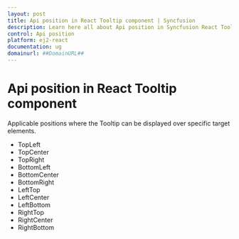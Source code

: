 ```yaml
---
layout: post
title: Api position in React Tooltip component | Syncfusion
description: Learn here all about Api position in Syncfusion React Tooltip component of Syncfusion Essential JS 2 and more.
control: Api position 
platform: ej2-react
documentation: ug
domainurl: ##DomainURL##
---
```


# Api position in React Tooltip component

Applicable positions where the Tooltip can be displayed over specific target elements.
* TopLeft
* TopCenter
* TopRight
* BottomLeft
* BottomCenter
* BottomRight
* LeftTop
* LeftCenter
* LeftBottom
* RightTop
* RightCenter
* RightBottom